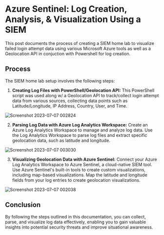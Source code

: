 # Azure Sentinel: Log Creation, Analysis, & Visualization Using a SIEM

This post documents the process of creating a SIEM home lab to visualize failed login attempt data using various Microsoft Azure tools as well as a Geolocation API in conjuction with Powershell for log creation.

## Process

The SIEM home lab setup involves the following steps:

1. **Creating Log Files with PowerShell/Geolocation API:** This PowerShell script was used along w/ a Geolocation API to track/collect login attempt data from various sources, collecting data points such as Latitude/Longitude, IP Address, Country, User, and Time.

![Screenshot 2023-07-07 002824](https://github.com/emeka789/SiemLab/assets/99328320/df3ad977-215b-472e-8ac8-e4c9fb423f6c)


2. **Parsing Log Data with Azure Log Analytics Workspace:** Create an Azure Log Analytics Workspace to manage and analyze log data. Use the Log Analytics Workspace to parse log files and extract specific geolocation data, such as latitude and longitude.

![Screenshot 2023-07-07 003030](https://github.com/emeka789/SiemLab/assets/99328320/8cf367d5-9cdf-4838-b030-7018b8a235ae)

3. **Visualizing Geolocation Data with Azure Sentinel:** Connect your Azure Log Analytics Workspace to Azure Sentinel, a cloud-native SIEM tool. Use Azure Sentinel's built-in tools to create custom visualizations, including map-based visualizations. Map the latitude and longitude fields from your log entries to create geolocation visualizations.

![Screenshot 2023-07-07 002038](https://github.com/emeka789/SiemLab/assets/99328320/a165684d-2852-4dc0-ade8-b86d18d810e2)


## Conclusion

By following the steps outlined in this documentation, you can collect, parse, and visualize log data effectively, enabling you to gain valuable insights into potential security threats and improve situational awareness.

